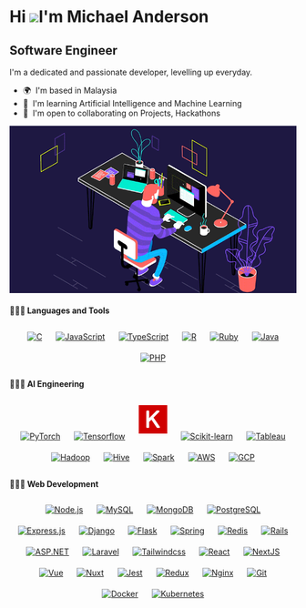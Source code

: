 Hi ![](https://user-images.githubusercontent.com/18350557/176309783-0785949b-9127-417c-8b55-ab5a4333674e.gif)I'm Michael Anderson
==========================================================================================================================================

Software Engineer
-------------------

I'm a dedicated and passionate developer, levelling up everyday.

* 🌍  I'm based in Malaysia
* 🧠  I'm learning Artificial Intelligence and Machine Learning
* 🤝  I'm open to collaborating on Projects, Hackathons

![News24](news24.gif)

#### 👨🏻‍💻 Languages and Tools <br />
<div align="center">
<a href="https://www.cprogramming.com/" target="_blank"><img style="margin: 10px" src="https://profilinator.rishav.dev/skills-assets/c-original.svg" alt="C" height="50" /></a>
<a href="https://www.javascript.com/" target="_blank"><img style="margin: 10px" src="https://www.svgrepo.com/show/349419/javascript.svg" alt="JavaScript" height="50" /></a>
<a href="https://www.typescriptlang.org/" target="_blank"><img style="margin: 10px" src="https://www.svgrepo.com/show/349540/typescript.svg" alt="TypeScript" height="50" /></a>
<a href="" target="_blank"><img style="margin: 10px" src="https://www.svgrepo.com/show/306639/r.svg" alt="R" height="50" /></a>
<a href="" target="_blank"><img style="margin: 10px" src="https://www.svgrepo.com/show/452095/ruby.svg" alt="Ruby" height="50" /></a>
<a href="https://www.java.com/" target="_blank"><img style="margin: 10px" src="https://www.svgrepo.com/show/452234/java.svg" alt="Java" height="50" /></a>  
<a href="" target="_blank"><img style="margin: 10px" src="https://www.svgrepo.com/show/452088/php.svg" alt="PHP" height="50" /></a>
</div>


#### 👨🏻‍💻 AI Engineering <br />
<div align="center">
<a href="" target="_blank"><img style="margin: 10px" src="https://www.svgrepo.com/show/354240/pytorch.svg" alt="PyTorch" height="50" /></a>
<a href="" target="_blank"><img style="margin: 10px" src="https://www.svgrepo.com/show/354440/tensorflow.svg" alt="Tensorflow" height="50" /></a>
<a href="" target="_blank"><img style="margin: 10px" src="./keras.png" alt="Keras" height="50" /></a>
<a href="" target="_blank"><img style="margin: 10px" src="https://www.svgrepo.com/show/473778/scikitlearn.svg" alt="Scikit-learn" height="50" /></a>
<a href="https://www.tableau.com/" target="_blank"><img style="margin: 10px" src="https://www.svgrepo.com/show/354428/tableau-icon.svg" alt="Tableau" height="50" /></a>
<a href="" target="_blank"><img style="margin: 10px" src="https://www.svgrepo.com/show/353851/hadoop.svg" alt="Hadoop" height="50" /></a>
<a href="" target="_blank"><img style="margin: 10px" src="https://www.svgrepo.com/show/329948/apachehive.svg" alt="Hive" height="50" /></a>
<a href="" target="_blank"><img style="margin: 10px" src="https://www.svgrepo.com/show/372952/spark.svg" alt="Spark" height="50" /></a>
<a href="https://aws.amazon.com/" target="_blank"><img style="margin: 10px" src="https://www.svgrepo.com/show/448266/aws.svg" alt="AWS" height="50" /></a>  
<a href="https://cloud.google.com/" target="_blank"><img style="margin: 10px" src="https://www.svgrepo.com/show/353805/google-cloud.svg" alt="GCP" height="50" /></a>  
</div>


#### 👨🏻‍💻 Web Development <br />

<div align="center">
<a href="https://nodejs.org/" target="_blank"><img style="margin: 10px" src="https://www.svgrepo.com/show/354119/nodejs-icon.svg" alt="Node.js" height="50" /></a>
<a href="https://www.mysql.com/" target="_blank"><img style="margin: 10px" src="https://www.svgrepo.com/show/303251/mysql-logo.svg" alt="MySQL" height="50" /></a>  
<a href="https://www.mongodb.com/" target="_blank"><img style="margin: 10px" src="https://www.svgrepo.com/show/331488/mongodb.svg" alt="MongoDB" height="50" /></a>  
<a href="https://www.postgresql.org/" target="_blank"><img style="margin: 10px" src="https://profilinator.rishav.dev/skills-assets/postgresql-original-wordmark.svg" alt="PostgreSQL" height="50" /></a>  
<a href="https://expressjs.com/" target="_blank"><img style="margin: 10px" src="https://profilinator.rishav.dev/skills-assets/express-original-wordmark.svg" alt="Express.js" height="50" /></a>  
<a href="https://www.djangoproject.com/" target="_blank"><img style="margin: 10px" src="https://www.svgrepo.com/show/353657/django-icon.svg" alt="Django" height="50" /></a>  
<a href="" target="_blank"><img style="margin: 10px" src="https://www.svgrepo.com/show/508915/flask.svg" alt="Flask" height="50" /></a>
<a href="https://docs.spring.io/spring-framework/docs/3.0.x/reference/expressions.html#:~:text=The%20Spring%20Expression%20Language%20(SpEL,and%20basic%20string%20templating%20functionality." target="_blank"><img style="margin: 10px" src="https://www.svgrepo.com/show/354380/spring-icon.svg" alt="Spring" height="50" /></a>
<a href="https://redis.io/" target="_blank"><img style="margin: 10px" src="https://www.svgrepo.com/show/303460/redis-logo.svg" alt="Redis" height="50" /></a> 
<a href="" target="_blank"><img style="margin: 10px" src="https://www.svgrepo.com/show/354252/rails.svg" alt="Rails" height="50" /></a>
<a href="" target="_blank"><img style="margin: 10px" src="https://www.svgrepo.com/show/55835/asp-file-format-symbol.svg" alt="ASP.NET" height="50" /></a>
<a href="" target="_blank"><img style="margin: 10px" src="https://www.svgrepo.com/show/353985/laravel.svg" alt="Laravel" height="50" /></a> 
<a href="" target="_blank"><img style="margin: 10px" src="https://www.svgrepo.com/show/354431/tailwindcss-icon.svg" alt="Tailwindcss" height="50" /></a> 
<a href="https://reactjs.org/" target="_blank"><img style="margin: 10px" src="https://www.svgrepo.com/show/452092/react.svg" alt="React" height="50" /></a>
<a href="https://nextjs.org/" target="_blank"><img style="margin: 10px" src="https://www.svgrepo.com/show/354112/nextjs.svg" alt="NextJS" height="50" /></a> 
<a href="" target="_blank"><img style="margin: 10px" src="https://www.svgrepo.com/show/452130/vue.svg" alt="Vue" height="50" /></a> 
<a href="" target="_blank"><img style="margin: 10px" src="https://www.svgrepo.com/show/369464/nuxtjs.svg" alt="Nuxt" height="50" /></a> 
<a href="https://www.jestjs.io/" target="_blank"><img style="margin: 10px" src="https://www.svgrepo.com/show/373700/jest.svg" alt="Jest" height="50" /></a>   
<a href="https://redux.js.org/" target="_blank"><img style="margin: 10px" src="https://www.svgrepo.com/show/303557/redux-logo.svg" alt="Redux" height="50" /></a>  
<a href="" target="_blank"><img style="margin: 10px" src="https://www.svgrepo.com/show/303554/nginx-logo.svg" alt="Nginx" height="50" /></a>
<a href="https://github.com/" target="_blank"><img style="margin: 10px" src="https://www.svgrepo.com/show/452210/git.svg" alt="Git" height="50" /></a>  
<a href="https://www.docker.com/" target="_blank"><img style="margin: 10px" src="https://www.svgrepo.com/show/452192/docker.svg" alt="Docker" height="50" /></a>
<a href="https://kubernetes.io/" target="_blank"><img style="margin: 10px" src="https://www.svgrepo.com/show/448233/kubernetes.svg" alt="Kubernetes" height="50" /></a>  
</div>

<!-- ------------------- -->

<!-- <p align="center">
  <a href="michael.anthoney.anderson@gmail.com" target="_blank" style="margin: 10px"rel="noopener noreferrer"><img style="margin: 10px" src="https://www.svgrepo.com/show/381000/new-logo-gmail.svg"  width="60" /></a>
  &nbsp;&nbsp;
  <a href="https://t.me/bubblebuddy-ai" target="_blank" style="margin: 10px"rel="noopener noreferrer"><img style="margin: 10px" src="https://www.svgrepo.com/show/452115/telegram.svg"  width="60" /></a>
  &nbsp;&nbsp;
  <a href="https://web.whatsapp.com/" target="_blank" style="margin: 10px"rel="noopener noreferrer"><img style="margin: 10px" src="https://www.svgrepo.com/show/382712/whatsapp-whats-app.svg"  width="60" /></a>
  &nbsp;&nbsp;
  <a href="https://discordapp.com/users/1282562843908112418" target="_blank" style="margin: 10px"rel="noopener noreferrer"><img style="margin: 10px" src="https://www.svgrepo.com/show/343548/discord-communication-interaction-message-network.svg"  width="60" /></a>
  &nbsp;&nbsp;
  <a href="https://www.skype.com/" target="_blank" style="margin: 10px"rel="noopener noreferrer"><img style="margin: 10px" src="https://www.svgrepo.com/show/452100/skype.svg"  width="60" /></a>
</p> -->

